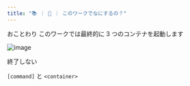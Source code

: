 ```yaml
---
title: "📚 ｜ 🐳 ｜ このワークでなにするの？"
---
```



おことわり
このワークでは最終的に 3 つのコンテナを起動します

![image](/images/slide/slide.007.jpeg)

終了しない

`[command]` と `<container>`
